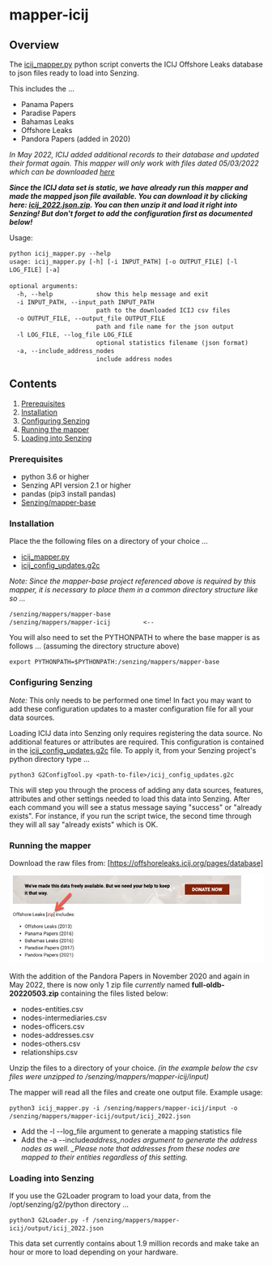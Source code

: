# mapper-icij

## Overview

The [icij_mapper.py] python script converts the ICIJ Offshore Leaks database to json files ready to load into Senzing.

This includes the ...

- Panama Papers
- Paradise Papers
- Bahamas Leaks
- Offshore Leaks
- Pandora Papers (added in 2020)

_In May 2022, ICIJ added additional records to their database and updated their format again. This mapper will only work
with files dated 05/03/2022 which can be downloaded [here]_

**_Since the ICIJ data set is static, we have already run this mapper and made the mapped json file available. You can
download it by clicking here: [icij_2022.json.zip].
You can then unzip it and load it right into Senzing! But don't forget to add the configuration first as documented below!_**

Usage:

```console
python icij_mapper.py --help
usage: icij_mapper.py [-h] [-i INPUT_PATH] [-o OUTPUT_FILE] [-l LOG_FILE] [-a]

optional arguments:
  -h, --help            show this help message and exit
  -i INPUT_PATH, --input_path INPUT_PATH
                        path to the downloaded ICIJ csv files
  -o OUTPUT_FILE, --output_file OUTPUT_FILE
                        path and file name for the json output
  -l LOG_FILE, --log_file LOG_FILE
                        optional statistics filename (json format)
  -a, --include_address_nodes
                        include address nodes
```

## Contents

1. [Prerequisites]
2. [Installation]
3. [Configuring Senzing]
4. [Running the mapper]
5. [Loading into Senzing]

### Prerequisites

- python 3.6 or higher
- Senzing API version 2.1 or higher
- pandas (pip3 install pandas)
- [Senzing/mapper-base]

### Installation

Place the the following files on a directory of your choice ...

- [icij_mapper.py]
- [icij_config_updates.g2c]

_Note: Since the mapper-base project referenced above is required by this mapper, it is necessary to place them in a common directory structure like so ..._

```Console
/senzing/mappers/mapper-base
/senzing/mappers/mapper-icij         <--
```

You will also need to set the PYTHONPATH to where the base mapper is as follows ... (assuming the directory structure above)

```Console
export PYTHONPATH=$PYTHONPATH:/senzing/mappers/mapper-base
```

### Configuring Senzing

_Note:_ This only needs to be performed one time! In fact you may want to add these configuration updates to a master configuration file for all your data sources.

Loading ICIJ data into Senzing only requires registering the data source. No additional features or attributes are
required. This configuration is contained in the [icij_config_updates.g2c] file.
To apply it, from your Senzing project's python directory type ...

```console
python3 G2ConfigTool.py <path-to-file>/icij_config_updates.g2c
```

This will step you through the process of adding any data sources, features, attributes and other settings needed to load this data into Senzing.
After each command you will see a status message saying "success" or "already exists".
For instance, if you run the script twice, the second time through they will all say "already exists" which is OK.

### Running the mapper

Download the raw files from: [https://offshoreleaks.icij.org/pages/database]

![download page]

With the addition of the Pandora Papers in November 2020 and again in May 2022, there is now only 1 zip file
_currently_ named **full-oldb-20220503.zip** containing the files listed below:

- nodes-entities.csv
- nodes-intermediaries.csv
- nodes-officers.csv
- nodes-addresses.csv
- nodes-others.csv
- relationships.csv

Unzip the files to a directory of your choice. _(in the example below the csv files were unzipped to /senzing/mappers/mapper-icij/input)_

The mapper will read all the files and create one output file. Example usage:

```console
python3 icij_mapper.py -i /senzing/mappers/mapper-icij/input -o /senzing/mappers/mapper-icij/output/icij_2022.json
```

- Add the -l --log_file argument to generate a mapping statistics file
- Add the -a --include*address_nodes argument to generate the address nodes as well. \_Please note that addresses from these nodes
  are mapped to their entities regardless of this setting.*

### Loading into Senzing

If you use the G2Loader program to load your data, from the /opt/senzing/g2/python directory ...

```console
python3 G2Loader.py -f /senzing/mappers/mapper-icij/output/icij_2022.json
```

This data set currently contains about 1.9 million records and make take an hour or more to load depending on your hardware.

[icij_mapper.py]: icij_mapper.py
[here]: https://offshoreleaks-data.icij.org/offshoreleaks/csv/full-oldb.20220503.zip
[icij_2022.json.zip]: https://public-read-access.s3.amazonaws.com/mapped-data-sets/icij-offshore-leaks/icij_2022.json.zip
[Prerequisites]: #prerequisites
[Installation]: #installation
[Configuring Senzing]: #configuring-senzing
[Running the mapper]: #running-the-mapper
[Loading into Senzing]: #loading-into-senzing
[Senzing/mapper-base]: https://github.com/Senzing/mapper-base
[icij_config_updates.g2c]: icij_config_updates.g2c
[https://offshoreleaks.icij.org/pages/database]: https://offshoreleaks.icij.org/pages/database
[download page]: images/download_page.jpg
